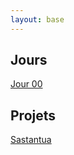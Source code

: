 ```yaml
---
layout: base
---
```


## Jours

[Jour 00](/pdfs/j00.pdf)

## Projets

[Sastantua](/pdfs/sastantua.pdf)
